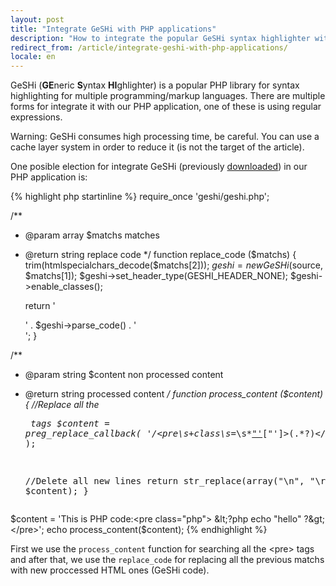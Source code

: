 ```yaml
---
layout: post
title: "Integrate GeSHi with PHP applications"
description: "How to integrate the popular GeSHi syntax highlighter with PHP applications"
redirect_from: /article/integrate-geshi-with-php-applications/
locale: en
---
```


GeSHi (**GE**neric **S**yntax **HI**ghlighter) is a popular PHP library for syntax highlighting for multiple programming/markup languages. There are multiple forms for integrate it with our PHP application, one of these is using regular expressions.

Warning: GeSHi consumes high processing time, be careful. You can use a cache layer system in order to reduce it (is not the target of the article).

One posible election for integrate GeSHi (previously [downloaded](http://sourceforge.net/projects/geshi/files/)) in our PHP application is:

{% highlight php startinline %}
require_once 'geshi/geshi.php';

/**
 * @param array $matchs matches
 * @return string replace code
 */
function replace_code ($matchs) {
    trim(htmlspecialchars_decode($matchs[2]));
    $geshi = new GeSHi($source, $matchs[1]);
    $geshi->set_header_type(GESHI_HEADER_NONE);
    $geshi->enable_classes();

    return  '<div class="code">' . $geshi->parse_code() . '</div>';
}

/**
 * @param string $content non processed content
 * @return string processed content
 */
function process_content ($content) {
    //Replace all the <pre> tags
    $content = preg_replace_callback(
        '/<pre\s+class\s*=\s*["\'](.*?)["\']>(.*?)<\/pre>/s',
        'replace_code',
        $content
    );

    //Delete all new lines
    return str_replace(array("\n", "\r"), '', $content);
}

$content = 'This is PHP code:<pre class="php">
&lt;?php echo "hello" ?&gt;
</pre>';
echo process_content($content);
{% endhighlight %}

First we use the `process_content` function for searching all the &lt;pre&gt; tags and after that, we use the `replace_code` for replacing all the previous matchs with new proccessed HTML ones (GeSHi code).
